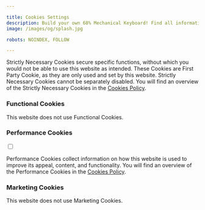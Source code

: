 ```yaml
---

title: Cookies Settings
description: Build your own 68% Mechanical Keyboard! Find all information about the Circuit Board, Aluminium Case, and TMK Firmware. A complete shopping list helps you with ordering all parts, and a detailed guide with photos supports you in building your own keyboard!
image: /images/og/splash.jpg

robots: NOINDEX, FOLLOW

---
```


Strictly Necessary Cookies secure specific functions, without which you would not be able to use this website as intended. These Cookies are First Party Cookie, as they are only used and set by this website. Strictly Necessary Cookies cannot be separately disabled. You will find an overview of the Strictly Necessary Cookies in the [Cookies Policy].

### Functional Cookies

This website does not use Functional Cookies.

### Performance Cookies

<input type="checkbox" name="ckies_toggle_performance" data-cookie-type="performance" />

Performance Cookies collect information on how this website is used to improve its appeal, content, and functionality. You will find an overview of the Performance Cookies in the [Cookies Policy].

### Marketing Cookies

This website does not use Marketing Cookies.

[Cookies Policy]: /cookies/policy